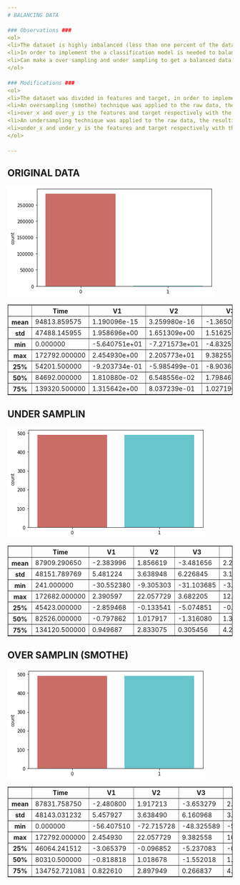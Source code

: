 ```yaml
---
# BALANCING DATA

### Observations ###
<ol>
<li>The dataset is highly imbalanced (less than one percent of the data is from the class 1).</li>
<li>In order to implement the a classification model is needed to balanced the data first.</li>
<li>Can make a over sampling and under sampling to get a balanced data.</li>
</ol>

### Modifications ###
<ol>
<li>The dataset was divided in features and target, in order to implement different techniques to andle with imbalanced data three sets of data was created.</li>
<li>An oversampling (smothe) technique was applied to the raw data, the resulting data has over 600,000 instances.</li>
<li>over_x and over_y is the features and target respectively with the oversampling "filtter" applied.</li>
<li>An undersampling technique was applied to the raw data, the resulting data has 962 instances.</li>
<li>under_x and under_y is the features and target respectively with the undersampling "filtter" applied.</li>
</ol>

---
```


## ORIGINAL DATA
![Logo](images/original_data.png)
<table border=\"1\" class=\"dataframe\">
   <thead>
     <tr style=\"text-align: right;\">
       <th></th>
       <th>Time</th>
       <th>V1</th>
       <th>V2</th>
       <th>V3</th>
       <th>V4</th>
       <th>V5</th>
       <th>V6</th>
       <th>V7</th>
       <th>V8</th>
       <th>V9</th>
       <th>V10</th>
       <th>V11</th>
       <th>V12</th>
       <th>V13</th>
       <th>V14</th>
       <th>V15</th>
       <th>V16</th>
       <th>V17</th>
       <th>V18</th>
       <th>V19</th>
       <th>V20</th>
       <th>V21</th>
       <th>V22</th>
       <th>V23</th>
       <th>V24</th>
       <th>V25</th>
       <th>V26</th>
       <th>V27</th>
       <th>V28</th>
       <th>Amount</th>
     </tr>
   </thead>
   <tbody>
     <tr>
       <th>mean</th>
       <td>94813.859575</td>
       <td>1.190096e-15</td>
       <td>3.259980e-16</td>
       <td>-1.365090e-15</td>
       <td>2.104537e-15</td>
       <td>1.011938e-15</td>
       <td>1.496335e-15</td>
       <td>-5.688608e-16</td>
       <td>1.159138e-16</td>
       <td>-2.388115e-15</td>
       <td>2.206731e-15</td>
       <td>1.698842e-15</td>
       <td>-1.265431e-15</td>
       <td>8.364693e-16</td>
       <td>1.197187e-15</td>
       <td>4.891391e-15</td>
       <td>1.440456e-15</td>
       <td>-3.930050e-16</td>
       <td>9.725124e-16</td>
       <td>1.007250e-15</td>
       <td>6.385204e-16</td>
       <td>1.586755e-16</td>
       <td>-3.377400e-16</td>
       <td>2.543198e-16</td>
       <td>4.485712e-15</td>
       <td>5.121097e-16</td>
       <td>1.669647e-15</td>
       <td>-3.751968e-16</td>
       <td>-1.241238e-16</td>
       <td>88.349619</td>
     </tr>
     <tr>
       <th>std</th>
       <td>47488.145955</td>
       <td>1.958696e+00</td>
       <td>1.651309e+00</td>
       <td>1.516255e+00</td>
       <td>1.415869e+00</td>
       <td>1.380247e+00</td>
       <td>1.332271e+00</td>
       <td>1.237094e+00</td>
       <td>1.194353e+00</td>
       <td>1.098632e+00</td>
       <td>1.088850e+00</td>
       <td>1.020713e+00</td>
       <td>9.992014e-01</td>
       <td>9.952742e-01</td>
       <td>9.585956e-01</td>
       <td>9.153160e-01</td>
       <td>8.762529e-01</td>
       <td>8.493371e-01</td>
       <td>8.381762e-01</td>
       <td>8.140405e-01</td>
       <td>7.709250e-01</td>
       <td>7.345240e-01</td>
       <td>7.257016e-01</td>
       <td>6.244603e-01</td>
       <td>6.056471e-01</td>
       <td>5.212781e-01</td>
       <td>4.822270e-01</td>
       <td>4.036325e-01</td>
       <td>3.300833e-01</td>
       <td>250.120109</td>
     </tr>
     <tr>
       <th>min</th>
       <td>0.000000</td>
       <td>-5.640751e+01</td>
       <td>-7.271573e+01</td>
       <td>-4.832559e+01</td>
       <td>-5.683171e+00</td>
       <td>-1.137433e+02</td>
       <td>-2.616051e+01</td>
       <td>-4.355724e+01</td>
       <td>-7.321672e+01</td>
       <td>-1.343407e+01</td>
       <td>-2.458826e+01</td>
       <td>-4.797473e+00</td>
       <td>-1.868371e+01</td>
       <td>-5.791881e+00</td>
       <td>-1.921433e+01</td>
       <td>-4.498945e+00</td>
       <td>-1.412985e+01</td>
       <td>-2.516280e+01</td>
       <td>-9.498746e+00</td>
       <td>-7.213527e+00</td>
       <td>-5.449772e+01</td>
       <td>-3.483038e+01</td>
       <td>-1.093314e+01</td>
       <td>-4.480774e+01</td>
       <td>-2.836627e+00</td>
       <td>-1.029540e+01</td>
       <td>-2.604551e+00</td>
       <td>-2.256568e+01</td>
       <td>-1.543008e+01</td>
       <td>0.000000</td>
     </tr>
     <tr>
       <th>max</th>
       <td>172792.000000</td>
       <td>2.454930e+00</td>
       <td>2.205773e+01</td>
       <td>9.382558e+00</td>
       <td>1.687534e+01</td>
       <td>3.480167e+01</td>
       <td>7.330163e+01</td>
       <td>1.205895e+02</td>
       <td>2.000721e+01</td>
       <td>1.559499e+01</td>
       <td>2.374514e+01</td>
       <td>1.201891e+01</td>
       <td>7.848392e+00</td>
       <td>7.126883e+00</td>
       <td>1.052677e+01</td>
       <td>8.877742e+00</td>
       <td>1.731511e+01</td>
       <td>9.253526e+00</td>
       <td>5.041069e+00</td>
       <td>5.591971e+00</td>
       <td>3.942090e+01</td>
       <td>2.720284e+01</td>
       <td>1.050309e+01</td>
       <td>2.252841e+01</td>
       <td>4.584549e+00</td>
       <td>7.519589e+00</td>
       <td>3.517346e+00</td>
       <td>3.161220e+01</td>
       <td>3.384781e+01</td>
       <td>25691.160000</td>
     </tr>
     <tr>
       <th>25%</th>
       <td>54201.500000</td>
       <td>-9.203734e-01</td>
       <td>-5.985499e-01</td>
       <td>-8.903648e-01</td>
       <td>-8.486401e-01</td>
       <td>-6.915971e-01</td>
       <td>-7.682956e-01</td>
       <td>-5.540759e-01</td>
       <td>-2.086297e-01</td>
       <td>-6.430976e-01</td>
       <td>-5.354257e-01</td>
       <td>-7.624942e-01</td>
       <td>-4.055715e-01</td>
       <td>-6.485393e-01</td>
       <td>-4.255740e-01</td>
       <td>-5.828843e-01</td>
       <td>-4.680368e-01</td>
       <td>-4.837483e-01</td>
       <td>-4.988498e-01</td>
       <td>-4.562989e-01</td>
       <td>-2.117214e-01</td>
       <td>-2.283949e-01</td>
       <td>-5.423504e-01</td>
       <td>-1.618463e-01</td>
       <td>-3.545861e-01</td>
       <td>-3.171451e-01</td>
       <td>-3.269839e-01</td>
       <td>-7.083953e-02</td>
       <td>-5.295979e-02</td>
       <td>5.600000</td>
     </tr>
     <tr>
       <th>50%</th>
       <td>84692.000000</td>
       <td>1.810880e-02</td>
       <td>6.548556e-02</td>
       <td>1.798463e-01</td>
       <td>-1.984653e-02</td>
       <td>-5.433583e-02</td>
       <td>-2.741871e-01</td>
       <td>4.010308e-02</td>
       <td>2.235804e-02</td>
       <td>-5.142873e-02</td>
       <td>-9.291738e-02</td>
       <td>-3.275735e-02</td>
       <td>1.400326e-01</td>
       <td>-1.356806e-02</td>
       <td>5.060132e-02</td>
       <td>4.807155e-02</td>
       <td>6.641332e-02</td>
       <td>-6.567575e-02</td>
       <td>-3.636312e-03</td>
       <td>3.734823e-03</td>
       <td>-6.248109e-02</td>
       <td>-2.945017e-02</td>
       <td>6.781943e-03</td>
       <td>-1.119293e-02</td>
       <td>4.097606e-02</td>
       <td>1.659350e-02</td>
       <td>-5.213911e-02</td>
       <td>1.342146e-03</td>
       <td>1.124383e-02</td>
       <td>22.000000</td>
     </tr>
     <tr>
       <th>75%</th>
       <td>139320.500000</td>
       <td>1.315642e+00</td>
       <td>8.037239e-01</td>
       <td>1.027196e+00</td>
       <td>7.433413e-01</td>
       <td>6.119264e-01</td>
       <td>3.985649e-01</td>
       <td>5.704361e-01</td>
       <td>3.273459e-01</td>
       <td>5.971390e-01</td>
       <td>4.539234e-01</td>
       <td>7.395934e-01</td>
       <td>6.182380e-01</td>
       <td>6.625050e-01</td>
       <td>4.931498e-01</td>
       <td>6.488208e-01</td>
       <td>5.232963e-01</td>
       <td>3.996750e-01</td>
       <td>5.008067e-01</td>
       <td>4.589494e-01</td>
       <td>1.330408e-01</td>
       <td>1.863772e-01</td>
       <td>5.285536e-01</td>
       <td>1.476421e-01</td>
       <td>4.395266e-01</td>
       <td>3.507156e-01</td>
       <td>2.409522e-01</td>
       <td>9.104512e-02</td>
       <td>7.827995e-02</td>
       <td>77.165000</td>
     </tr>
   </tbody>
 </table>

## UNDER SAMPLIN
![Logo](images/under_sampling.png)
<table border=\"1\" class=\"dataframe\">
   <thead>
     <tr style=\"text-align: right;\">
       <th></th>
       <th>Time</th>
       <th>V1</th>
       <th>V2</th>
       <th>V3</th>
       <th>V4</th>
       <th>V5</th>
       <th>V6</th>
       <th>V7</th>
       <th>V8</th>
       <th>V9</th>
       <th>V10</th>
       <th>V11</th>
       <th>V12</th>
       <th>V13</th>
       <th>V14</th>
       <th>V15</th>
       <th>V16</th>
       <th>V17</th>
       <th>V18</th>
       <th>V19</th>
       <th>V20</th>
       <th>V21</th>
       <th>V22</th>
       <th>V23</th>
       <th>V24</th>
       <th>V25</th>
       <th>V26</th>
       <th>V27</th>
       <th>V28</th>
       <th>Amount</th>
     </tr>
   </thead>
   <tbody>
     <tr>
       <th>mean</th>
       <td>87909.290650</td>
       <td>-2.383996</td>
       <td>1.856619</td>
       <td>-3.481656</td>
       <td>2.280692</td>
       <td>-1.542804</td>
       <td>-0.725406</td>
       <td>-2.764532</td>
       <td>0.289360</td>
       <td>-1.333015</td>
       <td>-2.823122</td>
       <td>1.875960</td>
       <td>-3.125972</td>
       <td>-0.032367</td>
       <td>-3.453856</td>
       <td>-0.071957</td>
       <td>-2.053029</td>
       <td>-3.355304</td>
       <td>-1.113771</td>
       <td>0.365714</td>
       <td>0.196268</td>
       <td>0.350625</td>
       <td>0.019715</td>
       <td>-0.010742</td>
       <td>-0.044554</td>
       <td>0.021558</td>
       <td>0.025530</td>
       <td>0.089449</td>
       <td>0.040615</td>
       <td>98.269106</td>
     </tr>
     <tr>
       <th>std</th>
       <td>48151.789769</td>
       <td>5.481224</td>
       <td>3.638948</td>
       <td>6.226845</td>
       <td>3.190174</td>
       <td>4.216734</td>
       <td>1.732677</td>
       <td>5.860398</td>
       <td>4.893814</td>
       <td>2.296947</td>
       <td>4.535221</td>
       <td>2.786949</td>
       <td>4.589991</td>
       <td>1.054423</td>
       <td>4.677911</td>
       <td>0.975493</td>
       <td>3.482349</td>
       <td>5.957336</td>
       <td>2.399384</td>
       <td>1.261300</td>
       <td>1.039108</td>
       <td>2.781005</td>
       <td>1.180760</td>
       <td>1.153320</td>
       <td>0.553717</td>
       <td>0.660106</td>
       <td>0.468226</td>
       <td>0.998262</td>
       <td>0.407725</td>
       <td>219.376876</td>
     </tr>
     <tr>
       <th>min</th>
       <td>241.000000</td>
       <td>-30.552380</td>
       <td>-9.305303</td>
       <td>-31.103685</td>
       <td>-3.630980</td>
       <td>-22.105532</td>
       <td>-6.406267</td>
       <td>-43.557242</td>
       <td>-41.044261</td>
       <td>-13.434066</td>
       <td>-24.588262</td>
       <td>-2.160724</td>
       <td>-18.683715</td>
       <td>-3.127795</td>
       <td>-19.214325</td>
       <td>-4.498945</td>
       <td>-14.129855</td>
       <td>-25.162799</td>
       <td>-9.498746</td>
       <td>-3.681904</td>
       <td>-4.128186</td>
       <td>-22.797604</td>
       <td>-8.887017</td>
       <td>-19.254328</td>
       <td>-2.028024</td>
       <td>-4.781606</td>
       <td>-1.321024</td>
       <td>-7.263482</td>
       <td>-1.869290</td>
       <td>0.000000</td>
     </tr>
     <tr>
       <th>max</th>
       <td>172682.000000</td>
       <td>2.390597</td>
       <td>22.057729</td>
       <td>3.682205</td>
       <td>12.114672</td>
       <td>11.095089</td>
       <td>6.474115</td>
       <td>6.240401</td>
       <td>20.007208</td>
       <td>5.917176</td>
       <td>9.039663</td>
       <td>12.018913</td>
       <td>2.319481</td>
       <td>3.031869</td>
       <td>3.442422</td>
       <td>2.471358</td>
       <td>3.139656</td>
       <td>6.739384</td>
       <td>3.790316</td>
       <td>5.228342</td>
       <td>11.059004</td>
       <td>27.202839</td>
       <td>8.361985</td>
       <td>5.466230</td>
       <td>1.253180</td>
       <td>2.208209</td>
       <td>2.745261</td>
       <td>3.052358</td>
       <td>1.779364</td>
       <td>2125.870000</td>
     </tr>
     <tr>
       <th>25%</th>
       <td>45423.000000</td>
       <td>-2.859468</td>
       <td>-0.133541</td>
       <td>-5.074851</td>
       <td>-0.163509</td>
       <td>-1.773937</td>
       <td>-1.587624</td>
       <td>-3.078361</td>
       <td>-0.202703</td>
       <td>-2.324444</td>
       <td>-4.572043</td>
       <td>-0.220846</td>
       <td>-5.495221</td>
       <td>-0.795527</td>
       <td>-6.721799</td>
       <td>-0.583121</td>
       <td>-3.543426</td>
       <td>-5.302111</td>
       <td>-1.748174</td>
       <td>-0.389037</td>
       <td>-0.196234</td>
       <td>-0.160986</td>
       <td>-0.541855</td>
       <td>-0.219340</td>
       <td>-0.401604</td>
       <td>-0.315321</td>
       <td>-0.279377</td>
       <td>-0.061332</td>
       <td>-0.056901</td>
       <td>1.590000</td>
     </tr>
     <tr>
       <th>50%</th>
       <td>82526.000000</td>
       <td>-0.797862</td>
       <td>1.017917</td>
       <td>-1.316080</td>
       <td>1.319124</td>
       <td>-0.409704</td>
       <td>-0.676062</td>
       <td>-0.587899</td>
       <td>0.155329</td>
       <td>-0.765544</td>
       <td>-0.839639</td>
       <td>1.057447</td>
       <td>-0.828878</td>
       <td>0.006951</td>
       <td>-0.956273</td>
       <td>-0.032900</td>
       <td>-0.553987</td>
       <td>-0.582105</td>
       <td>-0.337085</td>
       <td>0.253442</td>
       <td>0.033238</td>
       <td>0.145053</td>
       <td>0.033451</td>
       <td>-0.036525</td>
       <td>-0.006572</td>
       <td>0.057744</td>
       <td>-0.006489</td>
       <td>0.048216</td>
       <td>0.035276</td>
       <td>16.900000</td>
     </tr>
     <tr>
       <th>75%</th>
       <td>134120.500000</td>
       <td>0.949687</td>
       <td>2.833075</td>
       <td>0.305456</td>
       <td>4.235631</td>
       <td>0.528765</td>
       <td>0.014962</td>
       <td>0.282261</td>
       <td>0.875527</td>
       <td>0.164172</td>
       <td>0.062653</td>
       <td>3.586130</td>
       <td>0.193211</td>
       <td>0.679716</td>
       <td>0.155711</td>
       <td>0.602608</td>
       <td>0.315567</td>
       <td>0.225712</td>
       <td>0.373748</td>
       <td>0.982620</td>
       <td>0.411259</td>
       <td>0.634681</td>
       <td>0.614759</td>
       <td>0.189587</td>
       <td>0.382373</td>
       <td>0.394012</td>
       <td>0.301506</td>
       <td>0.472022</td>
       <td>0.217400</td>
       <td>99.990000</td>
     </tr>
   </tbody>
 </table>

## OVER SAMPLIN (SMOTHE)
![Logo](images/under_sampling.png)

<table border=\"1\" class=\"dataframe\">
      <thead>
        <tr style=\"text-align: right;\">
          <th></th>
          <th>Time</th>
          <th>V1</th>
          <th>V2</th>
          <th>V3</th>
          <th>V4</th>
          <th>V5</th>
          <th>V6</th>
          <th>V7</th>
          <th>V8</th>
          <th>V9</th>
          <th>V10</th>
          <th>V11</th>
          <th>V12</th>
          <th>V13</th>
          <th>V14</th>
          <th>V15</th>
          <th>V16</th>
          <th>V17</th>
          <th>V18</th>
          <th>V19</th>
          <th>V20</th>
          <th>V21</th>
          <th>V22</th>
          <th>V23</th>
          <th>V24</th>
          <th>V25</th>
          <th>V26</th>
          <th>V27</th>
          <th>V28</th>
          <th>Amount</th>
        </tr>
      </thead>
      <tbody>
        <tr>
          <th>mean</th>
          <td>87831.758750</td>
          <td>-2.480800</td>
          <td>1.917213</td>
          <td>-3.653279</td>
          <td>2.329554</td>
          <td>-1.629263</td>
          <td>-0.719369</td>
          <td>-2.931449</td>
          <td>0.277740</td>
          <td>-1.332439</td>
          <td>-2.906068</td>
          <td>1.936821</td>
          <td>-3.191531</td>
          <td>-0.047614</td>
          <td>-3.566482</td>
          <td>-0.051288</td>
          <td>-2.106133</td>
          <td>-3.399455</td>
          <td>-1.145620</td>
          <td>0.346036</td>
          <td>0.186807</td>
          <td>0.395048</td>
          <td>-0.008728</td>
          <td>-0.003066</td>
          <td>-0.055649</td>
          <td>0.027280</td>
          <td>0.028783</td>
          <td>0.081978</td>
          <td>0.041541</td>
          <td>95.485984</td>
        </tr>
        <tr>
          <th>std</th>
          <td>48143.031232</td>
          <td>5.457927</td>
          <td>3.638490</td>
          <td>6.160968</td>
          <td>3.145921</td>
          <td>4.137255</td>
          <td>1.707956</td>
          <td>5.715497</td>
          <td>4.962304</td>
          <td>2.226305</td>
          <td>4.409729</td>
          <td>2.702733</td>
          <td>4.502623</td>
          <td>0.996878</td>
          <td>4.541992</td>
          <td>0.922259</td>
          <td>3.363437</td>
          <td>5.752449</td>
          <td>2.310795</td>
          <td>1.176199</td>
          <td>1.034174</td>
          <td>2.850580</td>
          <td>1.165814</td>
          <td>1.012745</td>
          <td>0.540199</td>
          <td>0.613443</td>
          <td>0.447835</td>
          <td>0.952099</td>
          <td>0.418003</td>
          <td>220.056777</td>
        </tr>
        <tr>
          <th>min</th>
          <td>0.000000</td>
          <td>-56.407510</td>
          <td>-72.715728</td>
          <td>-48.325589</td>
          <td>-5.683171</td>
          <td>-113.743307</td>
          <td>-26.160506</td>
          <td>-43.557242</td>
          <td>-73.216718</td>
          <td>-13.434066</td>
          <td>-24.588262</td>
          <td>-4.797473</td>
          <td>-18.683715</td>
          <td>-5.791881</td>
          <td>-19.214325</td>
          <td>-4.498945</td>
          <td>-14.129855</td>
          <td>-25.162799</td>
          <td>-9.498746</td>
          <td>-7.213527</td>
          <td>-54.497720</td>
          <td>-34.830382</td>
          <td>-10.933144</td>
          <td>-44.807735</td>
          <td>-2.836627</td>
          <td>-10.295397</td>
          <td>-2.604551</td>
          <td>-22.565679</td>
          <td>-15.430084</td>
          <td>0.000000</td>
        </tr>
        <tr>
          <th>max</th>
          <td>172792.000000</td>
          <td>2.454930</td>
          <td>22.057729</td>
          <td>9.382558</td>
          <td>16.875344</td>
          <td>34.801666</td>
          <td>73.301626</td>
          <td>120.589494</td>
          <td>20.007208</td>
          <td>15.594995</td>
          <td>23.745136</td>
          <td>12.018913</td>
          <td>7.848392</td>
          <td>7.126883</td>
          <td>10.526766</td>
          <td>8.877742</td>
          <td>17.315112</td>
          <td>9.253526</td>
          <td>5.041069</td>
          <td>5.591971</td>
          <td>39.420904</td>
          <td>27.202839</td>
          <td>10.503090</td>
          <td>22.528412</td>
          <td>4.584549</td>
          <td>7.519589</td>
          <td>3.517346</td>
          <td>31.612198</td>
          <td>33.847808</td>
          <td>25691.160000</td>
        </tr>
        <tr>
          <th>25%</th>
          <td>46064.241512</td>
          <td>-3.065379</td>
          <td>-0.096852</td>
          <td>-5.237083</td>
          <td>-0.055192</td>
          <td>-1.830516</td>
          <td>-1.552846</td>
          <td>-3.266402</td>
          <td>-0.196048</td>
          <td>-2.330960</td>
          <td>-4.594804</td>
          <td>-0.117463</td>
          <td>-5.510860</td>
          <td>-0.736507</td>
          <td>-6.771218</td>
          <td>-0.571893</td>
          <td>-3.573229</td>
          <td>-5.564306</td>
          <td>-1.858050</td>
          <td>-0.372592</td>
          <td>-0.187512</td>
          <td>-0.158038</td>
          <td>-0.500530</td>
          <td>-0.223357</td>
          <td>-0.385844</td>
          <td>-0.301072</td>
          <td>-0.266482</td>
          <td>-0.067325</td>
          <td>-0.057004</td>
          <td>3.357006</td>
        </tr>
        <tr>
          <th>50%</th>
          <td>80310.500000</td>
          <td>-0.818818</td>
          <td>1.018678</td>
          <td>-1.552018</td>
          <td>1.483985</td>
          <td>-0.444178</td>
          <td>-0.694415</td>
          <td>-0.752185</td>
          <td>0.169315</td>
          <td>-0.810087</td>
          <td>-1.062323</td>
          <td>1.208073</td>
          <td>-1.193634</td>
          <td>-0.032502</td>
          <td>-1.320941</td>
          <td>-0.009875</td>
          <td>-0.740834</td>
          <td>-0.631390</td>
          <td>-0.415376</td>
          <td>0.228309</td>
          <td>0.040656</td>
          <td>0.162084</td>
          <td>0.020476</td>
          <td>-0.026776</td>
          <td>-0.008487</td>
          <td>0.046254</td>
          <td>-0.006901</td>
          <td>0.058624</td>
          <td>0.036728</td>
          <td>25.000000</td>
        </tr>
        <tr>
          <th>75%</th>
          <td>134752.721081</td>
          <td>0.822610</td>
          <td>2.897949</td>
          <td>0.266837</td>
          <td>4.346945</td>
          <td>0.430333</td>
          <td>0.022373</td>
          <td>0.186196</td>
          <td>0.857046</td>
          <td>0.078305</td>
          <td>-0.041186</td>
          <td>3.565303</td>
          <td>0.166620</td>
          <td>0.620260</td>
          <td>0.076708</td>
          <td>0.588120</td>
          <td>0.219345</td>
          <td>0.151323</td>
          <td>0.299169</td>
          <td>0.950865</td>
          <td>0.436641</td>
          <td>0.649016</td>
          <td>0.527379</td>
          <td>0.187143</td>
          <td>0.339133</td>
          <td>0.368149</td>
          <td>0.308706</td>
          <td>0.434463</td>
          <td>0.213888</td>
          <td>99.990000</td>
        </tr>
      </tbody>
    </table>
    
